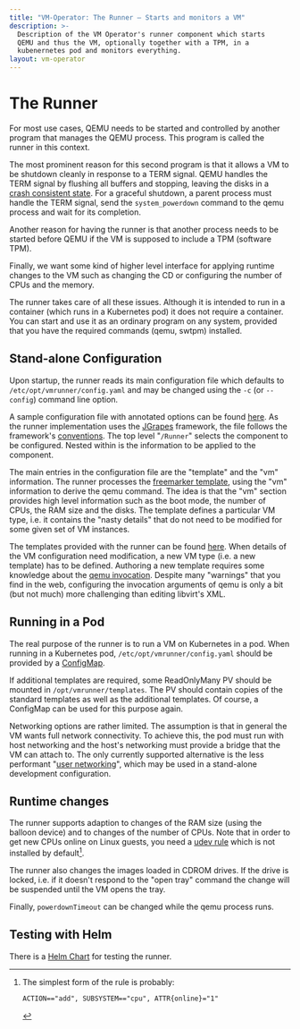 ```yaml
---
title: "VM-Operator: The Runner — Starts and monitors a VM"
description: >-
  Description of the VM Operator's runner component which starts
  QEMU and thus the VM, optionally together with a TPM, in a
  kubenernetes pod and monitors everything.
layout: vm-operator
---
```


# The Runner

For most use cases, QEMU needs to be started and controlled by another
program that manages the QEMU process. This program is called the
runner in this context.

The most prominent reason for this second program is that it allows
a VM to be shutdown cleanly in response to a TERM signal. QEMU handles
the TERM signal by flushing all buffers and stopping, leaving the disks in
a [crash consistent state](https://gitlab.com/qemu-project/qemu/-/issues/148).
For a graceful shutdown, a parent process must handle the TERM signal, send
the `system_powerdown` command to the qemu process and wait for its completion.

Another reason for having the runner is that another process needs to be started
before QEMU if the VM is supposed to include a TPM (software TPM).

Finally, we want some kind of higher level interface for applying runtime
changes to the VM such as changing the CD or configuring the number of
CPUs and the memory.

The runner takes care of all these issues. Although it is intended to
run in a container (which runs in a Kubernetes pod) it does not require
a container. You can start and use it as an ordinary program on any
system, provided that you have the required commands (qemu, swtpm)
installed.

## Stand-alone Configuration

Upon startup, the runner reads its main configuration file
which defaults to `/etc/opt/vmrunner/config.yaml` and may be changed
using the `-c` (or `--config`) command line option.

A sample configuration file with annotated options can be found
[here](https://github.com/mnlipp/VM-Operator/blob/main/org.jdrupes.vmoperator.runner.qemu/config-sample.yaml).
As the runner implementation uses the
[JGrapes](https://jgrapes.org/) framework, the file
follows the framework's
[conventions](https://jgrapes.org/latest-release/javadoc/org/jgrapes/util/YamlConfigurationStore.html).
The top level "`/Runner`" selects the component to be configured. Nested
within is the information to be applied to the component.

The main entries in the configuration file are the "template" and
the "vm" information. The runner processes the
[freemarker template](https://freemarker.apache.org/), using the
"vm" information to derive the qemu command. The idea is that
the "vm" section provides high level information such as the boot
mode, the number of CPUs, the RAM size and the disks. The template
defines a particular VM type, i.e. it contains the "nasty details"
that do not need to be modified for some given set of VM instances.

The templates provided with the runner can be found
[here](https://github.com/mnlipp/VM-Operator/tree/main/org.jdrupes.vmoperator.runner.qemu/templates).
When details of the VM configuration need modification, a new VM type
(i.e. a new template) has to be defined. Authoring a new
template requires some knowledge about the
[qemu invocation](https://www.qemu.org/docs/master/system/invocation.html).
Despite many "warnings" that you find in the web, configuring the
invocation arguments of qemu is only a bit (but not much) more
challenging than editing libvirt's XML.

## Running in a Pod

The real purpose of the runner is to run a VM on Kubernetes in a pod.
When running in a Kubernetes pod, `/etc/opt/vmrunner/config.yaml` should be
provided by a
[ConfigMap](https://kubernetes.io/docs/concepts/configuration/configmap/).

If additional templates are required, some ReadOnlyMany PV should
be mounted in `/opt/vmrunner/templates`. The PV should contain copies
of the standard templates as well as the additional templates. Of course,
a ConfigMap can be used for this purpose again.

Networking options are rather limited. The assumption is that in general
the VM wants full network connectivity. To achieve this, the pod must
run with host networking and the host's networking must provide a
bridge that the VM can attach to. The only currently supported
alternative is the less performant
"[user networking](https://wiki.qemu.org/Documentation/Networking#User_Networking_(SLIRP))",
which may be used in a stand-alone development configuration.

## Runtime changes

The runner supports adaption to changes of the RAM size (using the
balloon device) and to changes of the number of CPUs. Note that
in order to get new CPUs online on Linux guests, you need a
[udev rule](https://docs.kernel.org/core-api/cpu_hotplug.html#user-space-notification)
which is not installed by default[^simplest].

The runner also changes the images loaded in CDROM drives. If the
drive is locked, i.e. if it doesn't respond to the "open tray" command
the change will be suspended until the VM opens the tray.

Finally, `powerdownTimeout` can be changed while the qemu process runs.

[^simplest]: The simplest form of the rule is probably:

    ```txt
    ACTION=="add", SUBSYSTEM=="cpu", ATTR{online}="1"
    ```

## Testing with Helm

There is a
[Helm Chart](https://github.com/mnlipp/VM-Operator/tree/main/org.jdrupes.vmoperator.runner.qemu/helm-test)
for testing the runner.
